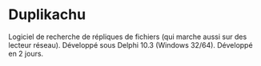 # Duplikachu
 
Logiciel de recherche de répliques de fichiers (qui marche aussi sur des lecteur réseau).
Développé sous Delphi 10.3 (Windows 32/64).
Développé en 2 jours.

